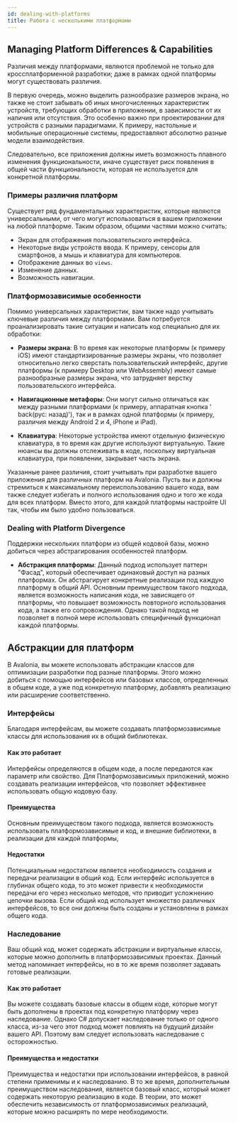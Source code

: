 ```yaml
---
id: dealing-with-platforms
title: Работа с несколькими платформами
---
```


## Managing Platform Differences & Capabilities

Различия между платформами, являются проблемой не только для кроссплатформенной разработки;
даже в рамках одной платформы могут существовать различия.

В первую очередь, можно выделить разнообразие размеров экрана, но также не стоит забывать об иных многочисленных характеристик устройств,
требующих обработки в приложении, в зависимости от их наличия или отсутствия.
Это особенно важно при проектировании для устройств с разными парадигмами.
К примеру, настольные и мобильные операционные системы, предоставляют абсолютно разные модели взаимодействия.

Следовательно, все приложения должны иметь возможность плавного изменения функциональности,
иначе существует риск появления в общей части функциональности, которая не используется для конкретной платформы.

### Примеры различия платформ

Существует ряд фундаментальных характеристик, которые являются универсальными,
от чего могут использоваться в вашем приложении на любой платформе.
Таким образом, общими частями можно считать:

* Экран для отображения пользовательского интерфейса.
* Некоторые виды устройств ввода. К примеру, сенсоры для смартфонов, а мышь и клавиатура для компьютеров.
* Отображение данных во `views`.
* Изменение данных.
* Возможность навигации.

### Платформозависимые особенности

Помимо универсальных характеристик, вам также надо учитывать ключевые различия между платформами.
Вам потребуется проанализировать такие ситуации и написать код специально для их обработки:

* **Размеры экрана**: В то время как некоторые платформы (к примеру iOS) имеют стандартизированные размеры экраны,
  что позволяет относительно легко сверстать пользовательский интерфейс,
  другие платформы (к примеру Desktop или WebAssembly) имеют самые разнообразные размеры экрана,
  что затрудняет верстку пользовательского интерфейса.

* **Навигационные метафоры**: Они могут сильно отличаться как между разными платформами (к примеру, аппаратная кнопка '
  back(рус: назад)'),
  так и в рамках одной платформы (к примеру, различия между Android 2 и 4, iPhone и iPad).

* **Клавиатура**: Некоторые устройства имеют отдельную физическую клавиатура, в то время как другие используют
  виртуальную.
  Такие нюансы вы должны отслеживать в коде, поскольку виртуальная клавиатура, при появлении, закрывает часть экрана.

Указанные ранее различия, стоит учитывать при разработке вашего приложения для различных платформ на Avalonia.
Пусть вы и должны стремиться к максимальному переиспользованию вашего кода,
вам также следует избегать и полного использования одно и того же кода для всех платформ.
Вместо этого, для каждой платформы настройте UI так, чтобы им было удобно пользоваться.

### Dealing with Platform Divergence

Поддержки нескольких платформ из общей кодовой базы, можно добиться через абстрагирования особенностей платформ.

* **Абстракция платформы**: Данный подход использует паттерн "Фасад", который обеспечивает одинаковый доступ на разных платформах.
Он абстрагирует конкретные реализации под каждую платформу в общий API.
Основным преимуществом такого подхода, является возможность написания кода, не зависящего от платформы,
что повышает возможность повторного использования кода, а также его сопровождения.
Однако такой подход не позволяет в полной мере использовать специфичный функционал каждой платформы.

<!--
:::tip
[Avalonia.Essentials](https://github.com/AvaloniaUI/Avalonia.Essentials) 
предоставляет готовые абстракции для распространенных функций смартфонов, включая: 

* Акселерометр
* Барометр
* Батарея
* Камера
* Connectivity
* Фонарик
* Геолокация
* Гироскоп
* Ориентация
:::
-->

## Абстракции для платформ

В Avalonia, вы можете использовать абстракции классов для оптимизации разработки под разные платформы.
Этого можно добиться с помощью интерфейсов или базовых классов, определенных в общем коде,
а уже под конкретную платформу, добавлять реализацию или расширение соответственно.

### Интерфейсы

Благодаря интерфейсам, вы можете создавать платформозависимые классы для использования их в общий библиотеках.

#### Как это работает

Интерфейсы определяются в общем коде, а после передаются как параметр или свойство.
Для Платформозависимых приложений, можно создавать реализации интерфейсов, что позволяет эффективнее использовать общую
кодовую базу.

#### Преимущества

Основным преимуществом такого подхода, является возможность использовать платформозависимые и код, и внешние библиотеки,
в реализации для каждой платформы,

#### Недостатки

Потенциальным недостатком является необходимость создания и передачи реализации в общий код.
Если интерфейс используется в глубинах общего кода, то это может привести к необходимости передачи его через несколько
методов,
что приводит усложнению цепочки вызова.
Если общий код использует множество различных интерфейсов, то все они должны быть созданы и установлены в рамках общего
кода.

### Наследование

Ваш общий код, может содержать абстракции и виртуальные классы, которые можно дополнить в платформозависимых проектах.
Данный метод напоминает интерфейсы, но в то же время позволяет задавать готовые реализации.

#### Как это работает

Вы можете создавать базовые классы в общем коде, которые могут быть дополнены в проектах под конкретную платформу через
наследование.
Однако C# допускает наследование только от одного класса, из-за чего этот подход может повлиять на будущий дизайн вашего
API.
Поэтому вам следует использовать наследование с осторожностью.

#### Преимущества и недостатки

Преимущества и недостатки при использовании интерфейсов, в равной степени применимы и к наследованию.
В то же время, дополнительным преимуществом наследования, является базовый класс, который может содержать некоторую
реализацию в коде.
В теории, это может обеспечить независимость от платформозависимых реализаций, которые можно расширять по мере
необходимости.